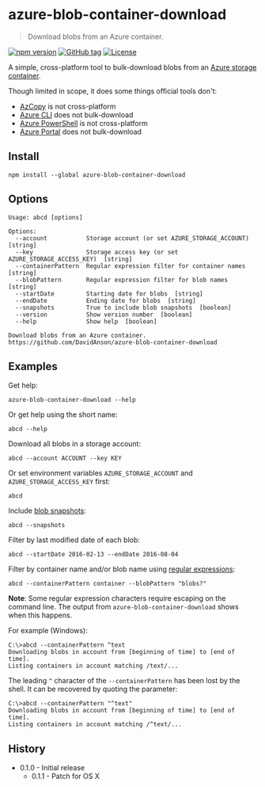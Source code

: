 # azure-blob-container-download

> Download blobs from an Azure container.

[![npm version][npm-image]][npm-url]
[![GitHub tag][github-tag-image]][github-tag-url]
[![License][license-image]][license-url]

A simple, cross-platform tool to bulk-download blobs from an [Azure storage container](https://docs.microsoft.com/en-us/azure/storage/).

Though limited in scope, it does some things official tools don't:

- [AzCopy](https://docs.microsoft.com/en-us/azure/storage/storage-use-azcopy) is not cross-platform
- [Azure CLI](https://docs.microsoft.com/en-us/azure/storage/storage-azure-cli) does not bulk-download
- [Azure PowerShell](https://docs.microsoft.com/en-us/azure/storage/storage-powershell-guide-full) is not cross-platform
- [Azure Portal](https://azure.microsoft.com/en-us/features/azure-portal/) does not bulk-download

## Install

```shell
npm install --global azure-blob-container-download
```

## Options

```text
Usage: abcd [options]

Options:
  --account           Storage account (or set AZURE_STORAGE_ACCOUNT)  [string]
  --key               Storage access key (or set AZURE_STORAGE_ACCESS_KEY)  [string]
  --containerPattern  Regular expression filter for container names  [string]
  --blobPattern       Regular expression filter for blob names  [string]
  --startDate         Starting date for blobs  [string]
  --endDate           Ending date for blobs  [string]
  --snapshots         True to include blob snapshots  [boolean]
  --version           Show version number  [boolean]
  --help              Show help  [boolean]

Download blobs from an Azure container.
https://github.com/DavidAnson/azure-blob-container-download
```

## Examples

Get help:

    azure-blob-container-download --help

Or get help using the short name:

    abcd --help

Download all blobs in a storage account:

    abcd --account ACCOUNT --key KEY

Or set environment variables `AZURE_STORAGE_ACCOUNT` and `AZURE_STORAGE_ACCESS_KEY` first:

    abcd

Include [blob snapshots](https://docs.microsoft.com/en-us/azure/storage/storage-blob-snapshots):

    abcd --snapshots

Filter by last modified date of each blob:

    abcd --startDate 2016-02-13 --endDate 2016-08-04

Filter by container name and/or blob name using [regular expressions](https://developer.mozilla.org/en-US/docs/Web/JavaScript/Guide/Regular_Expressions):

    abcd --containerPattern container --blobPattern "blobs?"

**Note**: Some regular expression characters require escaping on the command line.
The output from `azure-blob-container-download` shows when this happens.

For example (Windows):

```text
C:\>abcd --containerPattern ^text
Downloading blobs in account from [beginning of time] to [end of time].
Listing containers in account matching /text/...
```

The leading `^` character of the `--containerPattern` has been lost by the shell.
It can be recovered by quoting the parameter:

```text
C:\>abcd --containerPattern "^text"
Downloading blobs in account from [beginning of time] to [end of time].
Listing containers in account matching /^text/...
```

## History

- 0.1.0 - Initial release
  - 0.1.1 - Patch for OS X

[npm-image]: https://img.shields.io/npm/v/azure-blob-container-download.svg
[npm-url]: https://www.npmjs.com/package/azure-blob-container-download
[github-tag-image]: https://img.shields.io/github/tag/DavidAnson/azure-blob-container-download.svg
[github-tag-url]: https://github.com/DavidAnson/azure-blob-container-download
[license-image]: https://img.shields.io/npm/l/azure-blob-container-download.svg
[license-url]: https://opensource.org/licenses/MIT
